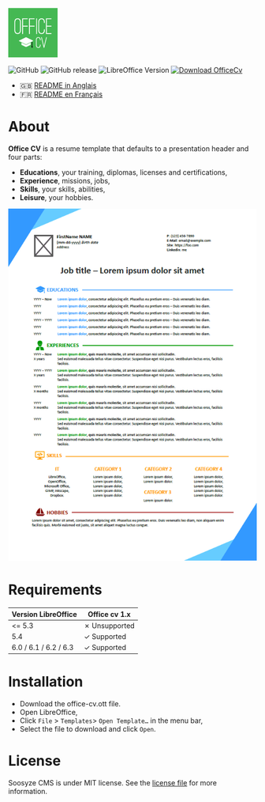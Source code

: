 ![CV Office Template Screenshot](/Assets/logo.png)

![GitHub](https://img.shields.io/github/license/noelma/office-cv.svg)
![GitHub release](https://img.shields.io/github/release/noelma/office-cv.svg)
![LibreOffice Version](https://img.shields.io/badge/libreoffice-%3E%3D5.4-brightreen)
[![Download OfficeCv](https://img.shields.io/badge/download-releases%20latest-blue.svg)](https://github.com/noelma/office-cv/archive/master.zip "Download OfficeCv")

* :gb: [README in Anglais](README.md)
* :fr: [README en Français](README_fr.md)

# About

**Office CV** is a resume template that defaults to a presentation header and four parts:

* __Educations__, your training, diplomas, licenses and certifications,
* __Experience__, missions, jobs,
* __Skills__, your skills, abilities,
* __Leisure__, your hobbies.

![CV Office Template Screenshot](/Assets/screen.png)

# Requirements

| Version LibreOffice   | Office cv 1.x  |
|-----------------------|----------------|
| <= 5.3                | ✗ Unsupported |
| 5.4                   | ✓ Supported   |
| 6.0 / 6.1 / 6.2 / 6.3 | ✓ Supported   |

# Installation

* Download the office-cv.ott file.
* Open LibreOffice,
* Click `File` > `Templates`> `Open Template…` in the menu bar,
* Select the file to download and click `Open`.

# License

Soosyze CMS is under MIT license. See the [license file](https://github.com/noelma/office-cv/blob/master/LICENSE) for more information.